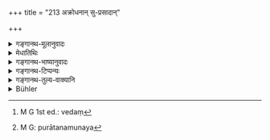 +++
title = "213 अक्रोधनान् सु-प्रसादान्"

+++

<details><summary>गङ्गानथ-मूलानुवादः</summary>

The ancients describe these good Brāhmaṇas as the “Gods of Śrāddha,” free from anger, easily satisfied, intent upon sustaining the universe.—(213).
</details>

<details><summary>मेधातिथिः</summary>

अयम् अर्थवाद एव । ब्राह्मणानां देवतारूपत्वं संपादयति । अग्निर् देवता । तत्र हुतं तन्मुखेन देवता अश्नन्ति । ब्राह्मणो ऽप्य् एवंरूपः । तद्धस्ते ऽपि क्षिप्तं देवता अश्नन्त्य् एव । 

- <u>किं</u> पुनर् देवतानां रूपं येन ब्राह्मणो ऽपि देवतारुप उच्यते । 

- <u>अत</u> आह **अक्रोधनान्** इति । कथं[^३७७] ब्रुवते । तदर्थं दर्शयति । य एवंस्वभावा ब्राह्मणास् तेषां हस्ते आज्याहुती प्रक्षेप्तव्ये । 


[^३७७]:
     M G 1st ed.: vedaṃ

- <u>अन्ये</u> त्व् आहुः । पूर्वत्राक्रोधना इत्यादिना पितॄन् उद्दिश्य निमन्त्रितानां स्तुत्यानाम् अक्रोधनादिधर्मो विहितः । अनेन देवनिमन्त्रितानाम् इति विशेषः । 

- तथा चाह- **श्राद्धे देवान्** इति । **पुरातना** मुनय[^३७८] एवं वदन्ति । द्वितीयान्तो वा पठितव्यः । पुरातनान् एतान् देवान्त् साध्यदेवान् अस्मिन् कल्पे समुत्पन्नान् । **लोकस्याप्यायने युक्तान्** । एवं श्राद्धं भुञ्जते । तत्र नैवं मन्तव्यम्- दृष्टसुखार्थ्नो लोभात् स्वार्थे प्रवर्तन्ते ऽतश् च किम् इत्य् एषां पूजा क्रियते । यत आप्याययन्ति लोकं पृथिवीम् अन्तरिक्षं दिवं चातो नैषाम् अवज्ञा कर्तव्या ॥ ३.२०३ ॥


[^३७८]:
     M G: purātanamunaya
</details>

<details><summary>गङ्गानथ-भाष्यानुवादः</summary>

This is a purely laudatory declaration; and it makes the Brāhmaṇas attain the dignity of gods. \[The sense being\]—Agni (Fire) is a god, and when a libation is poured into the Fire, the gods eat it, through the Fire as their mouth; the *Brāhmaṇas* also have the same character; and whatever is placed in their hands, that also the gods eat.

“What is that character of the gods, by virtue of which the Brāhmaṇas are spoken of as having the same character?”

It is in answer to this that the text adds—‘*free* *from anger* &c.’ As regards the question why they are so described, the explanation is that what is meant is that the libations of butter should be offered into the hands of such Brāhmaṇas as are endowed with the character here described.

Others have explained that in a foregoing verse (192),

‘*freedom from anger*’ and the rest have been laid down as the qualities to be sought for those invited in honour of the Pitṛs and who were meant to be eulogised,—while the present text lays down these as to be sought for in those, invited in honour of the gods. This is the difference between the two texts. It is in this sense that they have been described as ‘*the gods of śrāddha*.’

‘*Ancients*’—*i.e*., the sages.

Or, we may read the term ‘*purātana*’ with the accusative ending; ‘ancient’ (in this case) qualifying ‘*gods*;’—the ‘ancient gods’ standing for those deities born in this cycle who are called ‘*sādhyas*.’

‘*Intent upon sustaining the universe*,’—*i.e*., it is with a view to gratifying people that they eat at *śrāddhas*; hence one should not think that ‘these men are eating through greediness, and for the purpose of obtaining the perceptible pleasure (of eating tasty food), and hence why should any honour be rendered to them?’ Because these men sustain the universe,—*i.e*., the Earth, the Sky and the Heaven; therefore, they should not be treated with disrespect.—(213)
</details>

<details><summary>गङ्गानथ-टिप्पन्यः</summary>

Burnell is not right in saying that “Medhātithi omits verses 213-14.”

‘*Purātanān*’—‘Those deities born in this cycle who are called
*Sādhyas*’ (Medhātithi, who adopts this reading only as an alternative,
his own reading being ‘*purātanāḥ*’ explained as ‘the ancient sages’ and
construed as nominative to the verb ‘*vadanti*’);—‘Those whose
succession has been uninterrupted since immemorial times’ (Govindarāja,
Kullūka and Rāghavānanda);—‘Those who were produced before all other
castes’ (Nārāyaṇa)
</details>

<details><summary>गङ्गानथ-तुल्य-वाक्यानि</summary>

*Mahābhārata* (13.237.31).—‘At the Śrāddha, one should invite such
persons as are free from anger, not fickle, tolerant, self-controlled,
with senses suppressed, and benevolent towards all beings.’
</details>

<details><summary>Bühler</summary>

213	They (also) call those first of twice-born men the ancient deities of the funeral sacrifice, free from anger, easily pleased, employed in making men prosper.
</details>

